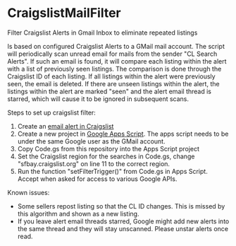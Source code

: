 # CraigslistMailFilter
Filter Craigslist Alerts in Gmail Inbox to eliminate repeated listings

Is based on configured Craigslist Alerts to a GMail mail account. The script will periodically scan unread email for mails from the sender "CL Search Alerts". If such an email is found, it will compare each listing within the alert with a list of previously seen listings. The comparison is done through the Craigslist ID of each listing. If all listings within the alert were previously seen, the email is deleted. If there are unseen listings within the alert, the listings within the alert are marked "seen" and the alert email thread is starred, which will cause it to be ignored in subsequent scans.

Steps to set up craigslist filter:
1. Create an [email alert in Craigslist](https://www.craigslist.org/about/saved_searches_and_alerts)
2. Create a new project in [Google Apps Script](https://www.google.com/script/start/). The apps script needs to be under the same Google user as the GMail account. 
3. Copy Code.gs from this repository into the Apps Script project
4. Set the Craigslist region for the searches in Code.gs, change "sfbay.craigslist.org" on line 11 to the correct region.
5. Run the function "setFilterTrigger()" from Code.gs in Apps Script. Accept when asked for access to various Google APIs. 

Known issues: 
- Some sellers repost listing so that the CL ID changes. This is missed by this algorithm and shown as a new listing. 
- If you leave alert email threads starred, Google might add new alerts into the same thread and they will stay unscanned. Please unstar alerts once read. 
